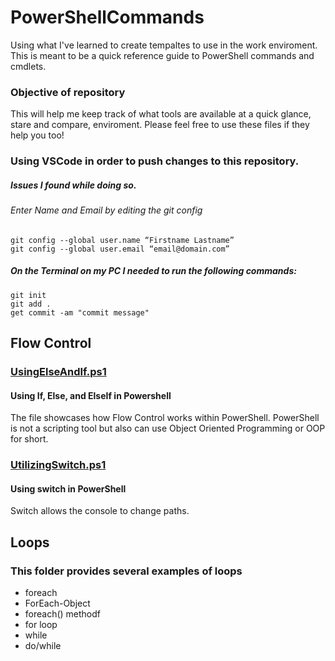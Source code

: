 # PowerShellCommands
Using what I've learned to create tempaltes to use in the work enviroment. This is meant to be a quick reference guide to PowerShell commands and cmdlets.

### Objective of repository
This will help me keep track of what tools are available at a quick glance, stare and compare, enviroment. Please feel free to use these files if they help you too!

### Using VSCode in order to push changes to this repository.
##### Issues I found while doing so.
###### Enter Name and Email by editing the git config
```
git config --global user.name “Firstname Lastname”
git config --global user.email “email@domain.com” 
```
##### On the Terminal on my PC I needed to run the following commands:
```
git init
git add .
get commit -am "commit message"
```

## Flow Control

### [UsingElseAndIf.ps1](https://github.com/LeahEasler/PowerShell/blob/main/UsingElseAndIf.ps1)
#### Using If, Else, and ElseIf in Powershell
The file showcases how Flow Control works within PowerShell.
PowerShell is not a scripting tool but also can use Object Oriented Programming or OOP for short.

### [UtilizingSwitch.ps1](https://github.com/LeahEasler/PowerShell/blob/main/UtilizingSwitch.ps1)
#### Using switch in PowerShell
Switch allows the console to change paths.

## Loops
### This folder provides several examples of loops
- foreach
- ForEach-Object
- foreach() methodf
- for loop
- while
- do/while
